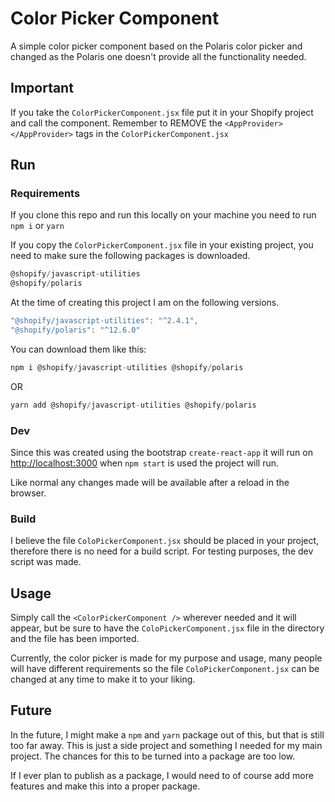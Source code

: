 # Color Picker Component

A simple color picker component based on the Polaris color picker and changed as the Polaris one doesn't provide all the functionality needed.

## Important

If you take the `ColorPickerComponent.jsx` file put it in your Shopify project and call the component. Remember to REMOVE the `<AppProvider></AppProvider>` tags in the `ColorPickerComponent.jsx`

## Run

### Requirements

If you clone this repo and run this locally on your machine you need to run `npm i` or `yarn`

If you copy the `ColorPickerComponent.jsx` file in your existing project, you need to make sure the following packages is downloaded.

```js
@shopify/javascript-utilities
@shopify/polaris
```

At the time of creating this project I am on the following versions.

```js
"@shopify/javascript-utilities": "^2.4.1",
"@shopify/polaris": "^12.6.0"
```

You can download them like this:

```js
npm i @shopify/javascript-utilities @shopify/polaris
```

OR

```js
yarn add @shopify/javascript-utilities @shopify/polaris
```

### Dev

Since this was created using the bootstrap `create-react-app` it will run on [http://localhost:3000](http://localhost:3000) when `npm start` is used the project will run.

Like normal any changes made will be available after a reload in the browser.

### Build

I believe the file `ColoPickerComponent.jsx` should be placed in your project, therefore there is no need for a build script. For testing purposes, the dev script was made.

## Usage

Simply call the `<ColorPickerComponent />` wherever needed and it will appear, but be sure to have the `ColoPickerComponent.jsx` file in the directory and the file has been imported.

Currently, the color picker is made for my purpose and usage, many people will have different requirements so the file `ColoPickerComponent.jsx` can be changed at any time to make it to your liking.

## Future

In the future, I might make a `npm` and `yarn` package out of this, but that is still too far away. This is just a side project and something I needed for my main project. The chances for this to be turned into a package are too low.

If I ever plan to publish as a package, I would need to of course add more features and make this into a proper package.
